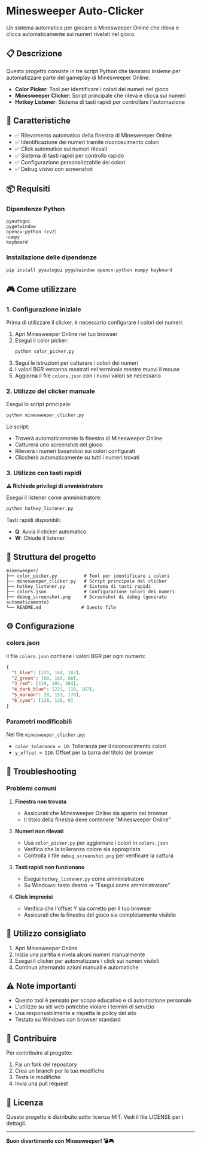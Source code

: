 # Minesweeper Auto-Clicker

Un sistema automatico per giocare a Minesweeper Online che rileva e clicca automaticamente sui numeri rivelati nel gioco.

## 📋 Descrizione

Questo progetto consiste in tre script Python che lavorano insieme per automatizzare parte del gameplay di Minesweeper Online:

- **Color Picker**: Tool per identificare i colori dei numeri nel gioco
- **Minesweeper Clicker**: Script principale che rileva e clicca sui numeri
- **Hotkey Listener**: Sistema di tasti rapidi per controllare l'automazione

## 🚀 Caratteristiche

- ✅ Rilevamento automatico della finestra di Minesweeper Online
- ✅ Identificazione dei numeri tramite riconoscimento colori
- ✅ Click automatico sui numeri rilevati
- ✅ Sistema di tasti rapidi per controllo rapido
- ✅ Configurazione personalizzabile dei colori
- ✅ Debug visivo con screenshot

## 📦 Requisiti

### Dipendenze Python
```
pyautogui
pygetwindow
opencv-python (cv2)
numpy
keyboard
```

### Installazione delle dipendenze
```bash
pip install pyautogui pygetwindow opencv-python numpy keyboard
```

## 🎮 Come utilizzare

### 1. Configurazione iniziale

Prima di utilizzare il clicker, è necessario configurare i colori dei numeri:

1. Apri Minesweeper Online nel tuo browser
2. Esegui il color picker:
   ```bash
   python color_picker.py
   ```
3. Segui le istruzioni per catturare i colori dei numeri
4. I valori BGR verranno mostrati nel terminale mentre muovi il mouse
5. Aggiorna il file `colors.json` con i nuovi valori se necessario

### 2. Utilizzo del clicker manuale

Esegui lo script principale:
```bash
python minesweeper_clicker.py
```

Lo script:
- Troverà automaticamente la finestra di Minesweeper Online
- Catturerà uno screenshot del gioco
- Rileverà i numeri basandosi sui colori configurati
- Cliccherà automaticamente su tutti i numeri trovati

### 3. Utilizzo con tasti rapidi

**⚠️ Richiede privilegi di amministratore**

Esegui il listener come amministratore:
```bash
python hotkey_listener.py
```

Tasti rapidi disponibili:
- **Q**: Avvia il clicker automatico
- **W**: Chiude il listener

## 📁 Struttura del progetto

```
minesweeper/
├── color_picker.py          # Tool per identificare i colori
├── minesweeper_clicker.py   # Script principale del clicker
├── hotkey_listener.py       # Sistema di tasti rapidi
├── colors.json              # Configurazione colori dei numeri
├── debug_screenshot.png     # Screenshot di debug (generato automaticamente)
└── README.md               # Questo file
```

## ⚙️ Configurazione

### colors.json

Il file `colors.json` contiene i valori BGR per ogni numero:

```json
{
  "1_blue": [221, 164, 102],
  "2_green": [80, 160, 80],
  "3_red": [119, 102, 204],
  "4_dark_blue": [221, 119, 187],
  "5_maroon": [0, 153, 170],
  "6_cyan": [128, 128, 0]
}
```

### Parametri modificabili

Nel file `minesweeper_clicker.py`:
- `color_tolerance = 10`: Tolleranza per il riconoscimento colori
- `y_offset = 110`: Offset per la barra del titolo del browser

## 🔧 Troubleshooting

### Problemi comuni

1. **Finestra non trovata**
   - Assicurati che Minesweeper Online sia aperto nel browser
   - Il titolo della finestra deve contenere "Minesweeper Online"

2. **Numeri non rilevati**
   - Usa `color_picker.py` per aggiornare i colori in `colors.json`
   - Verifica che la tolleranza colore sia appropriata
   - Controlla il file `debug_screenshot.png` per verificare la cattura

3. **Tasti rapidi non funzionano**
   - Esegui `hotkey_listener.py` come amministratore
   - Su Windows: tasto destro → "Esegui come amministratore"

4. **Click imprecisi**
   - Verifica che l'offset Y sia corretto per il tuo browser
   - Assicurati che la finestra del gioco sia completamente visibile

## 🎯 Utilizzo consigliato

1. Apri Minesweeper Online
2. Inizia una partita e rivela alcuni numeri manualmente
3. Esegui il clicker per automatizzare i click sui numeri visibili
4. Continua alternando azioni manuali e automatiche

## ⚠️ Note importanti

- Questo tool è pensato per scopo educativo e di automazione personale
- L'utilizzo su siti web potrebbe violare i termini di servizio
- Usa responsabilmente e rispetta le policy del sito
- Testato su Windows con browser standard

## 🤝 Contribuire

Per contribuire al progetto:
1. Fai un fork del repository
2. Crea un branch per le tue modifiche
3. Testa le modifiche
4. Invia una pull request

## 📄 Licenza

Questo progetto è distribuito sotto licenza MIT. Vedi il file LICENSE per i dettagli.

---

**Buon divertimento con Minesweeper! 💣🎮**
